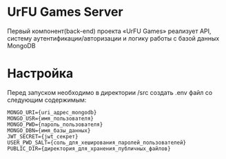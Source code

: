# UrFU Games Server
Первый компонент(back-end) проекта «UrFU Games» реализует API, систему аутентификации/авторизации и логику работы с базой данных MongoDB

# Настройка
Перед запуском необходимо в директории /src создать .env файл со следующим содержимым:
```
MONGO_URI={uri_адрес_mongodb}
MONGO_USR={имя_пользователя}
MONGO_PWD={пароль_пользователя}
MONGO_DBN={имя_базы_данных}
JWT_SECRET={jwt_секрет}
USER_PWD_SALT={соль_для_хеширования_паролей_пользователей}
PUBLIC_DIR={директория_для_хранения_публичных_файлов}
```

